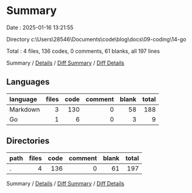 # Summary

Date : 2025-01-16 13:21:55

Directory c:\\Users\\28546\\Documents\\code\\blog\\docs\\09-coding\\14-go

Total : 4 files,  136 codes, 0 comments, 61 blanks, all 197 lines

Summary / [Details](details.md) / [Diff Summary](diff.md) / [Diff Details](diff-details.md)

## Languages
| language | files | code | comment | blank | total |
| :--- | ---: | ---: | ---: | ---: | ---: |
| Markdown | 3 | 130 | 0 | 58 | 188 |
| Go | 1 | 6 | 0 | 3 | 9 |

## Directories
| path | files | code | comment | blank | total |
| :--- | ---: | ---: | ---: | ---: | ---: |
| . | 4 | 136 | 0 | 61 | 197 |

Summary / [Details](details.md) / [Diff Summary](diff.md) / [Diff Details](diff-details.md)